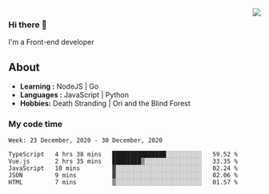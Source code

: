 <img align='right' src="https://github-readme-stats.vercel.app/api?username=strugglebak&show_icons=true">

### Hi there 👋

I'm a Front-end developer

## About

-  **Learning :** NodeJS | Go
-  **Languages :** JavaScript | Python
-  **Hobbies:** Death Stranding | Ori and the Blind Forest

### My code time

<!--START_SECTION:waka-->
```text
Week: 23 December, 2020 - 30 December, 2020

TypeScript   4 hrs 38 mins   ███████████████░░░░░░░░░░   59.52 % 
Vue.js       2 hrs 35 mins   ████████▒░░░░░░░░░░░░░░░░   33.35 % 
JavaScript   10 mins         ▓░░░░░░░░░░░░░░░░░░░░░░░░   02.24 % 
JSON         9 mins          ▓░░░░░░░░░░░░░░░░░░░░░░░░   02.06 % 
HTML         7 mins          ▒░░░░░░░░░░░░░░░░░░░░░░░░   01.57 % 
```
<!--END_SECTION:waka-->
